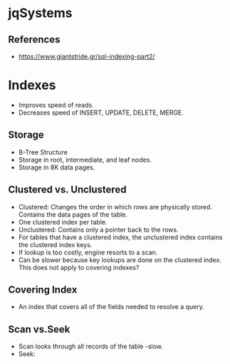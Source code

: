 # jqSystems
## References
* https://www.giantstride.gr/sql-indexing-part2/




# Indexes
* Improves speed of reads.
* Decreases speed of INSERT, UPDATE, DELETE, MERGE.

## Storage
* B-Tree Structure
* Storage in root, intermediate, and leaf nodes.
* Storage in 8K data pages.

## Clustered vs. Unclustered
* Clustered: Changes the order in which rows are physically stored. Contains the data pages of the table.
 * One clustered index per table.
* Unclustered: Contains only a pointer back to the rows.
 * For tables that have a clustered index, the unclustered index contains the clustered index keys. 
 * If lookup is too costly, engine resorts to a scan.
 * Can be slower because key lookups are done on the clustered index. This does not apply to covering indexes?

## Covering Index
* An index that covers all of the fields needed to resolve a query.


## Scan vs.Seek
* Scan looks through all records of the table -slow.
* Seek: 
